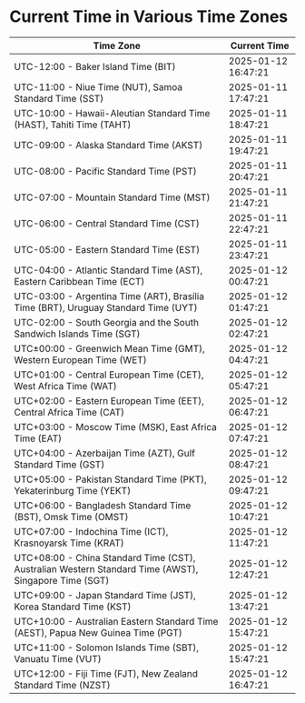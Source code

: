 # Current Time in Various Time Zones

| Time Zone | Current Time |
|-----------|--------------|
| UTC-12:00 - Baker Island Time (BIT) | 2025-01-12 16:47:21 |
| UTC-11:00 - Niue Time (NUT), Samoa Standard Time (SST) | 2025-01-11 17:47:21 |
| UTC-10:00 - Hawaii-Aleutian Standard Time (HAST), Tahiti Time (TAHT) | 2025-01-11 18:47:21 |
| UTC-09:00 - Alaska Standard Time (AKST) | 2025-01-11 19:47:21 |
| UTC-08:00 - Pacific Standard Time (PST) | 2025-01-11 20:47:21 |
| UTC-07:00 - Mountain Standard Time (MST) | 2025-01-11 21:47:21 |
| UTC-06:00 - Central Standard Time (CST) | 2025-01-11 22:47:21 |
| UTC-05:00 - Eastern Standard Time (EST) | 2025-01-11 23:47:21 |
| UTC-04:00 - Atlantic Standard Time (AST), Eastern Caribbean Time (ECT) | 2025-01-12 00:47:21 |
| UTC-03:00 - Argentina Time (ART), Brasília Time (BRT), Uruguay Standard Time (UYT) | 2025-01-12 01:47:21 |
| UTC-02:00 - South Georgia and the South Sandwich Islands Time (SGT) | 2025-01-12 02:47:21 |
| UTC±00:00 - Greenwich Mean Time (GMT), Western European Time (WET) | 2025-01-12 04:47:21 |
| UTC+01:00 - Central European Time (CET), West Africa Time (WAT) | 2025-01-12 05:47:21 |
| UTC+02:00 - Eastern European Time (EET), Central Africa Time (CAT) | 2025-01-12 06:47:21 |
| UTC+03:00 - Moscow Time (MSK), East Africa Time (EAT) | 2025-01-12 07:47:21 |
| UTC+04:00 - Azerbaijan Time (AZT), Gulf Standard Time (GST) | 2025-01-12 08:47:21 |
| UTC+05:00 - Pakistan Standard Time (PKT), Yekaterinburg Time (YEKT) | 2025-01-12 09:47:21 |
| UTC+06:00 - Bangladesh Standard Time (BST), Omsk Time (OMST) | 2025-01-12 10:47:21 |
| UTC+07:00 - Indochina Time (ICT), Krasnoyarsk Time (KRAT) | 2025-01-12 11:47:21 |
| UTC+08:00 - China Standard Time (CST), Australian Western Standard Time (AWST), Singapore Time (SGT) | 2025-01-12 12:47:21 |
| UTC+09:00 - Japan Standard Time (JST), Korea Standard Time (KST) | 2025-01-12 13:47:21 |
| UTC+10:00 - Australian Eastern Standard Time (AEST), Papua New Guinea Time (PGT) | 2025-01-12 15:47:21 |
| UTC+11:00 - Solomon Islands Time (SBT), Vanuatu Time (VUT) | 2025-01-12 15:47:21 |
| UTC+12:00 - Fiji Time (FJT), New Zealand Standard Time (NZST) | 2025-01-12 16:47:21 |
